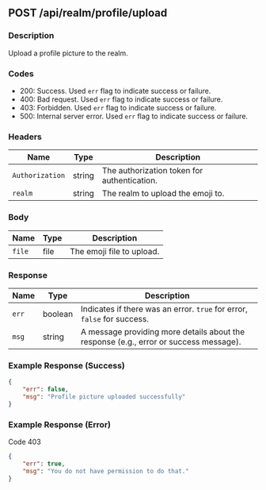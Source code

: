 ## POST /api/realm/profile/upload

### Description
Upload a profile picture to the realm.

### Codes
- 200: Success. Used `err` flag to indicate success or failure.
- 400: Bad request. Used `err` flag to indicate success or failure.
- 403: Forbidden. Used `err` flag to indicate success or failure.
- 500: Internal server error. Used `err` flag to indicate success or failure.

### Headers

| Name | Type   | Description |
|------|--------|-------------|
| `Authorization`  | string | The authorization token for authentication. |
| `realm` | string | The realm to upload the emoji to. |

### Body

| Name | Type   | Description |
|------|--------|-------------|
| `file`  | file | The emoji file to upload. |

### Response

| Name  | Type    | Description                  |
|-------|---------|------------------------------|
| `err` | boolean | Indicates if there was an error. `true` for error, `false` for success. |
| `msg` | string  | A message providing more details about the response (e.g., error or success message). |

### Example Response (Success)

```json
{
    "err": false,
    "msg": "Profile picture uploaded successfully"
}
```

### Example Response (Error)
Code 403

```json
{
    "err": true,
    "msg": "You do not have permission to do that."
}
```